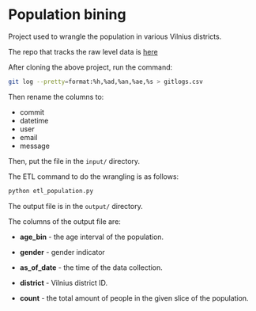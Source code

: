# Population bining

Project used to wrangle the population in various Vilnius districts. 

The repo that tracks the raw level data is [here](https://github.com/vilnius/gyventojai) 

After cloning the above project, run the command: 

```bash
git log --pretty=format:%h,%ad,%an,%ae,%s > gitlogs.csv
```

Then rename the columns to: 

* commit 
* datetime
* user
* email
* message

Then, put the file in the `input/` directory.

The ETL command to do the wrangling is as follows: 

```bash
python etl_population.py
```

The output file is in the `output/` directory. 

The columns of the output file are: 

* **age_bin** - the age interval of the population.

* **gender** - gender indicator 

* **as_of_date** - the time of the data collection.

* **district** - Vilnius district ID. 

* **count** - the total amount of people in the given slice of the population.